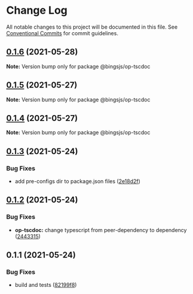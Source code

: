 # Change Log

All notable changes to this project will be documented in this file.
See [Conventional Commits](https://conventionalcommits.org) for commit guidelines.

## [0.1.6](https://github.com/bingtimren/lerna-study/compare/@bingsjs/op-tscdoc@0.1.5...@bingsjs/op-tscdoc@0.1.6) (2021-05-28)

**Note:** Version bump only for package @bingsjs/op-tscdoc





## [0.1.5](https://github.com/bingtimren/lerna-study/compare/@bingsjs/op-tscdoc@0.1.4...@bingsjs/op-tscdoc@0.1.5) (2021-05-27)

**Note:** Version bump only for package @bingsjs/op-tscdoc





## [0.1.4](https://github.com/bingtimren/lerna-study/compare/@bingsjs/op-tscdoc@0.1.3...@bingsjs/op-tscdoc@0.1.4) (2021-05-27)

**Note:** Version bump only for package @bingsjs/op-tscdoc





## [0.1.3](https://github.com/bingtimren/lerna-study/compare/@bingsjs/op-tscdoc@0.1.2...@bingsjs/op-tscdoc@0.1.3) (2021-05-24)


### Bug Fixes

* add pre-configs dir to package.json files ([2e18d2f](https://github.com/bingtimren/lerna-study/commit/2e18d2ffe03dd258249da4d40b125eb1ef56adac))





## [0.1.2](https://github.com/bingtimren/lerna-study/compare/@bingsjs/op-tscdoc@0.1.1...@bingsjs/op-tscdoc@0.1.2) (2021-05-24)


### Bug Fixes

* **op-tscdoc:** change typescript from peer-dependency to dependency ([2443315](https://github.com/bingtimren/lerna-study/commit/2443315d8c502051e4fe5808e5831ab32d118cb3))





## 0.1.1 (2021-05-24)


### Bug Fixes

* build and tests ([82199f8](https://github.com/bingtimren/lerna-study/commit/82199f8d3d7ad477e1cfe3f3e3e35bfb973e1e68))
